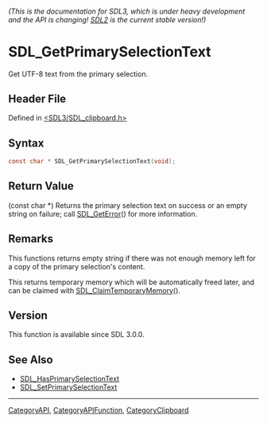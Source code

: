 ###### (This is the documentation for SDL3, which is under heavy development and the API is changing! [SDL2](https://wiki.libsdl.org/SDL2/) is the current stable version!)
# SDL_GetPrimarySelectionText

Get UTF-8 text from the primary selection.

## Header File

Defined in [<SDL3/SDL_clipboard.h>](https://github.com/libsdl-org/SDL/blob/main/include/SDL3/SDL_clipboard.h)

## Syntax

```c
const char * SDL_GetPrimarySelectionText(void);
```

## Return Value

(const char *) Returns the primary selection text on success or an empty
string on failure; call [SDL_GetError](SDL_GetError)() for more
information.

## Remarks

This functions returns empty string if there was not enough memory left for
a copy of the primary selection's content.

This returns temporary memory which will be automatically freed later, and
can be claimed with [SDL_ClaimTemporaryMemory](SDL_ClaimTemporaryMemory)().

## Version

This function is available since SDL 3.0.0.

## See Also

- [SDL_HasPrimarySelectionText](SDL_HasPrimarySelectionText)
- [SDL_SetPrimarySelectionText](SDL_SetPrimarySelectionText)

----
[CategoryAPI](CategoryAPI), [CategoryAPIFunction](CategoryAPIFunction), [CategoryClipboard](CategoryClipboard)

